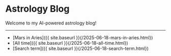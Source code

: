 # Astrology Blog

Welcome to my AI-powered astrology blog!

---

- [Mars in Aries]({{ site.baseurl }}{/2025-06-18-mars-in-aries.html})
- [All time]({{ site.baseurl }}{/2025-06-18-all-time.html})
- [Search term]({{ site.baseurl }}{/2025-06-18-search-term.html})
